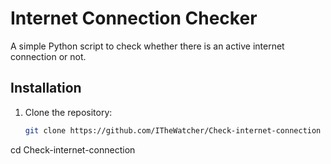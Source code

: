 # Internet Connection Checker

A simple Python script to check whether there is an active internet connection or not.

## Installation

1. Clone the repository:

   ```bash
   git clone https://github.com/ITheWatcher/Check-internet-connection

cd Check-internet-connection

